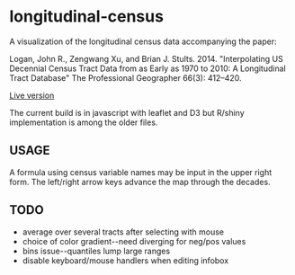 # longitudinal-census

A visualization of the longitudinal census data accompanying the paper:

Logan, John R., Zengwang Xu, and Brian J. Stults. 2014. "Interpolating US Decennial Census Tract Data from as Early as 1970 to 2010: A Longitudinal Tract Database" The Professional Geographer 66(3): 412–420.

[Live version](https://htmlpreview.github.io/?https://github.com/haben-michael/longitudinal-census/blob/master/census.html)

The current build is in javascript with leaflet and D3 but R/shiny implementation is among the older files.

## USAGE
A formula using census variable names may be input in the upper right form. The left/right arrow keys advance the map through the decades.

## TODO
  * average over several tracts after selecting with mouse
  * choice of color gradient--need diverging for neg/pos values
  * bins issue--quantiles lump large ranges
  * disable keyboard/mouse handlers when editing infobox
